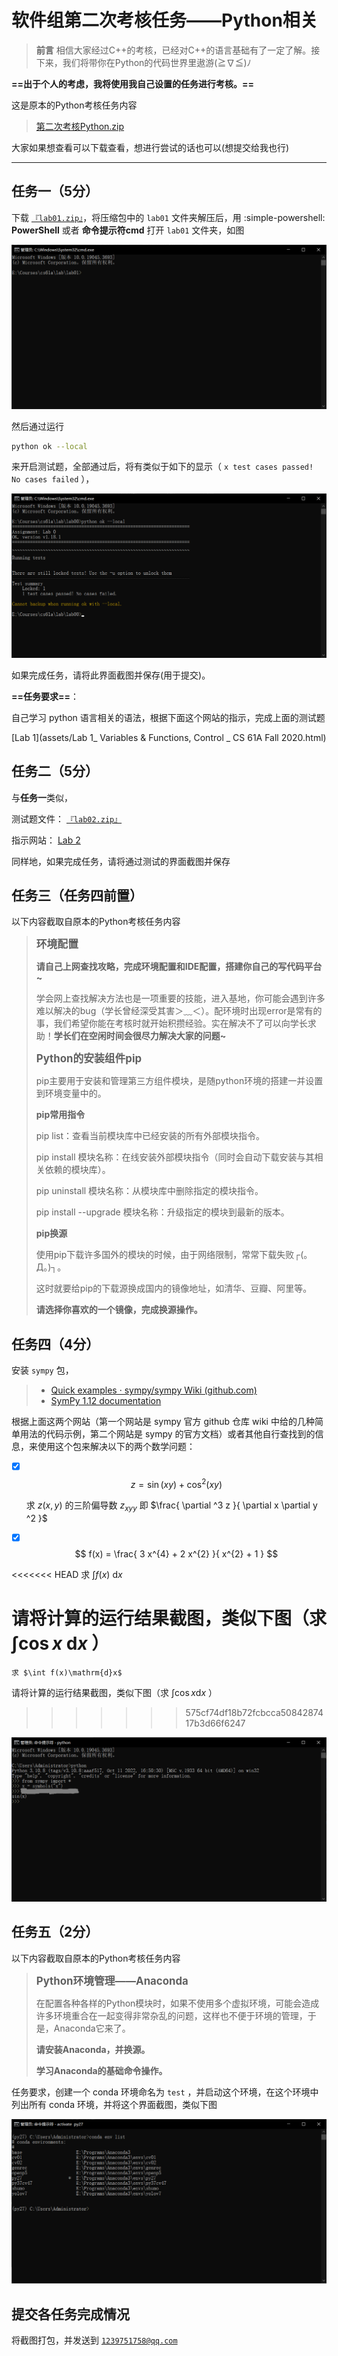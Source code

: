 # 软件组第二次考核任务——Python相关

>   **前言**
>相信大家经过C++的考核，已经对C++的语言基础有了一定了解。接下来，我们将带你在Python的代码世界里遨游(≧∇≦)ﾉ

**==出于个人的考虑，我将使用我自己设置的任务进行考核。==**

这是原本的Python考核任务内容

>   <a href="https://gitee.com/ronald-luo/exam_for_software_of_drb_of_2023/blob/master/docs/assets/%E7%AC%AC%E4%BA%8C%E6%AC%A1%E8%80%83%E6%A0%B8Python.zip" download="第二次考核Python.zip">第二次考核Python.zip</a>

大家如果想查看可以下载查看，想进行尝试的话也可以(想提交给我也行)

---

## 任务一（5分）

下载 <a href="https://gitee.com/ronald-luo/exam_for_software_of_drb_of_2023/blob/master/docs/assets/lab01.zip" download="lab01.zip">`『lab01.zip』`</a>，将压缩包中的 `lab01` 文件夹解压后，用 :simple-powershell: **PowerShell** 或者 **命令提示符cmd** 打开 `lab01` 文件夹，如图

![无标题7](assets/无标题7.png)

然后通过运行

```bash
python ok --local
```

来开启测试题，全部通过后，将有类似于如下的显示（ `x test cases passed! No cases failed` ），

![无标题8](assets/无标题8.png)

如果完成任务，请将此界面截图并保存(用于提交)。

**==任务要求==**：

自己学习 python 语言相关的语法，根据下面这个网站的指示，完成上面的测试题

 [Lab 1](assets/Lab 1_ Variables & Functions, Control _ CS 61A Fall 2020.html)

## 任务二（5分）

与**任务一**类似，

测试题文件： <a href="https://gitee.com/ronald-luo/exam_for_software_of_drb_of_2023/blob/master/docs/assets/lab02.zip" download="lab02.zip">`『lab02.zip』`</a>

指示网站：  [Lab 2](assets/Lab%202_%20Higher-Order%20Functions,%20Lambda%20Expressions%20_%20CS%2061A%20Fall%202020.html) 

同样地，如果完成任务，请将通过测试的界面截图并保存

## 任务三（任务四前置）

以下内容截取自原本的Python考核任务内容

>   <big>**环境配置**</big>
>
>   **请自己上网查找攻略，完成环境配置和IDE配置，搭建你自己的写代码平台~**
>
>   学会网上查找解决方法也是一项重要的技能，进入基地，你可能会遇到许多难以解决的bug（学长曾经深受其害＞﹏＜）。配环境时出现error是常有的事，我们希望你能在考核时就开始积攒经验。实在解决不了可以向学长求助！**学长们在空闲时间会很尽力解决大家的问题~**
>
>   <big>**Python的安装组件pip**</big>
>
>   pip主要用于安装和管理第三方组件模块，是随python环境的搭建一并设置到环境变量中的。
>
>   **pip常用指令**
>
>   pip list：查看当前模块库中已经安装的所有外部模块指令。
>
>   pip install 模块名称：在线安装外部模块指令（同时会自动下载安装与其相关依赖的模块库）。
>
>   pip uninstall 模块名称：从模块库中删除指定的模块指令。
>
>   pip install --upgrade 模块名称：升级指定的模块到最新的版本。
>
>   **pip换源**
>
>   使用pip下载许多国外的模块的时候，由于网络限制，常常下载失败┌(。Д。)┐。
>
>   这时就要给pip的下载源换成国内的镜像地址，如清华、豆瓣、阿里等。
>
>   **请选择你喜欢的一个镜像，完成换源操作。**

## 任务四（4分）

安装 `sympy` 包，

>   -   [Quick examples · sympy/sympy Wiki (github.com)](https://github.com/sympy/sympy/wiki/Quick-examples)
>   -   [SymPy 1.12 documentation](https://docs.sympy.org/latest/index.html)

根据上面这两个网站（第一个网站是 sympy 官方 github 仓库 wiki 中给的几种简单用法的代码示例，第二个网站是 sympy 的官方文档）或者其他自行查找到的信息，来使用这个包来解决以下的两个数学问题：

-   [x] $$
    z = \sin{\left(x y \right)} + \cos^{2}{\left(x y \right)}
    $$

    求 $z(x, y)$ 的三阶偏导数 $z_{xyy}$ 即 $\frac{ \partial ^3 z }{ \partial x \partial y ^2 }$

-   [x] $$
    f(x) = \frac{ 3 x^{4} + 2 x^{2} }{ x^{2} + 1 }
    $$

<<<<<<< HEAD
    求 $\int f(x) \ \mathrm{d}x$ 

请将计算的运行结果截图，类似下图（求 $\int \cos{x} \ \mathrm{d}x$ ）
=======
    求 $\int f(x)\mathrm{d}x$ 

请将计算的运行结果截图，类似下图（求 $\int \cos{x} \mathrm{d}x$ ）
>>>>>>> 575cf74df18b72fcbcca5084287417b3d66f6247

![无标题9](assets/无标题9.png)

## 任务五（2分）

以下内容截取自原本的Python考核任务内容

><big>**Python环境管理——Anaconda**</big>
>
>在配置各种各样的Python模块时，如果不使用多个虚拟环境，可能会造成许多环境重合在一起变得非常杂乱的问题，这样也不便于环境的管理，于是，Anaconda它来了。
>
>**请安装Anaconda，并换源。**
>
>**学习Anaconda的基础命令操作。**

任务要求，创建一个 conda 环境命名为 `test` ，并启动这个环境，在这个环境中列出所有 conda 环境，并将这个界面截图，类似下图

![无标题10](assets/无标题10.png)

## 提交各任务完成情况

将截图打包，并发送到 [`1239751758@qq.com`](mailto:<1239751758@qq.com>)

